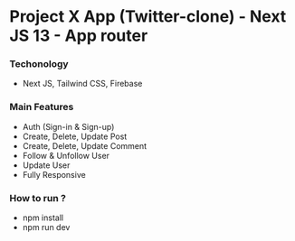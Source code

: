 # Project X App (Twitter-clone) - Next JS 13 - App router

### Techonology

- Next JS, Tailwind CSS, Firebase

### Main Features

- Auth (Sign-in & Sign-up)
- Create, Delete, Update Post
- Create, Delete, Update Comment
- Follow & Unfollow User
- Update User
- Fully Responsive

### How to run ?

- npm install
- npm run dev
